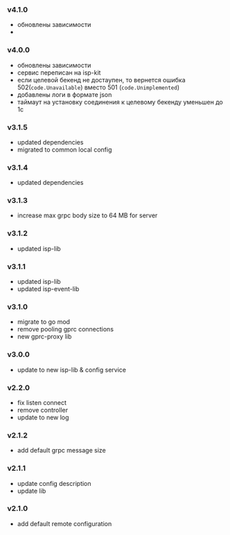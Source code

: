 ### v4.1.0
* обновлены зависимости
* 
### v4.0.0
* обновлены зависимости
* сервис переписан на isp-kit
* если целевой бекенд не достаупен, то вернется ошибка 502(`code.Unavailable`) вместо 501 (`code.Unimplemented`)
* добавлены логи в формате json
* таймаут на установку соединения к целевому бекенду уменьшен до 1с
### v3.1.5
* updated dependencies
* migrated to common local config
### v3.1.4
* updated dependencies
### v3.1.3
* increase max grpc body size to 64 MB for server
### v3.1.2
* updated isp-lib
### v3.1.1
* updated isp-lib
* updated isp-event-lib
### v3.1.0
* migrate to go mod
* remove pooling gprc connections
* new gprc-proxy lib
### v3.0.0
* update to new isp-lib & config service
### v2.2.0
* fix listen connect
* remove controller 
* update to new log
### v2.1.2
* add default grpc message size
### v2.1.1
* update config description
* update lib
### v2.1.0
* add default remote configuration
